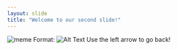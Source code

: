 ```yaml
---
layout: slide
title: "Welcome to our second slide!"
---
```

![meme](https://ichef.bbci.co.uk/images/ic/704xn/p072ms1x.jpg)
Format: ![Alt Text](url)
Use the left arrow to go back!

